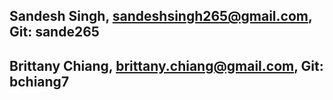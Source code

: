 ## Sandesh Singh, sandeshsingh265@gmail.com, Git: sande265
## Brittany Chiang, brittany.chiang@gmail.com, Git: bchiang7